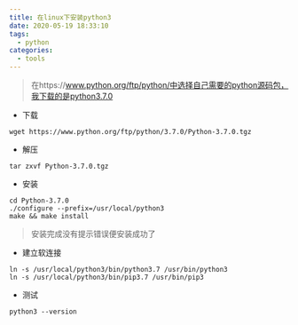 ```yaml
---
title: 在linux下安装python3
date: 2020-05-19 18:33:10
tags:
  - python
categories:
  - tools
---
```

> 在https://www.python.org/ftp/python/中选择自己需要的python源码包，我下载的是python3.7.0  

+ 下载
```
wget https://www.python.org/ftp/python/3.7.0/Python-3.7.0.tgz
```
+ 解压
```
tar zxvf Python-3.7.0.tgz
```
+ 安装
```
cd Python-3.7.0
./configure --prefix=/usr/local/python3
make && make install
```
> 安装完成没有提示错误便安装成功了  

+ 建立软连接
```
ln -s /usr/local/python3/bin/python3.7 /usr/bin/python3
ln -s /usr/local/python3/bin/pip3.7 /usr/bin/pip3
```
+ 测试
```
python3 --version
```
